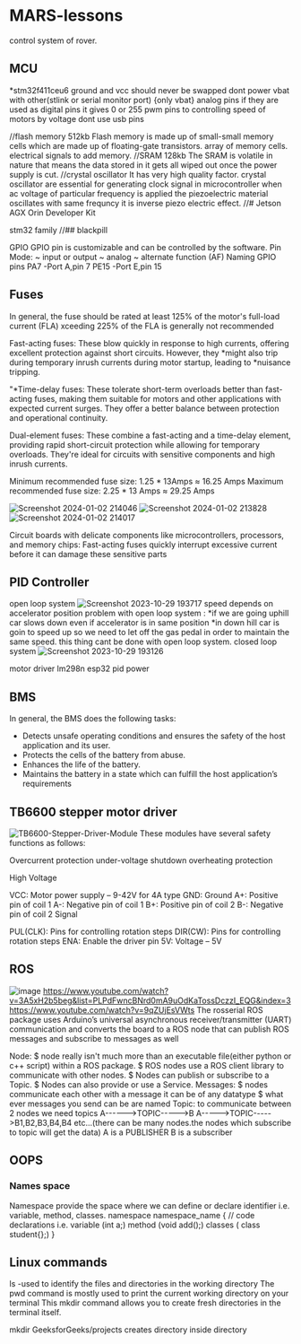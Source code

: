 # MARS-lessons
control system of rover.

## MCU  
*stm32f411ceu6
ground and vcc should never be swapped
dont power vbat with  other(stlink or serial monitor port) {only vbat}
analog pins if they are used as digital pins it gives 0 or 255 
pwm pins to controlling speed of motors by voltage 
dont use usb pins

//flash memory 512kb
Flash memory is made up of small-small memory cells which are made up of floating-gate transistors.
array of memory cells.
electrical signals to add memory.
//SRAM 128kb
The SRAM is volatile in nature that means the data stored in it gets all wiped out once the power supply is cut.
//crystal oscillator
It has very high quality factor.
crystal oscillator are essential for generating clock signal in microcontroller
when ac voltage of particular frequency is applied the piezoelectric material oscillates with same frequncy it is 
inverse piezo electric effect.
//# Jetson AGX Orin Developer Kit

 stm32 family
//## blackpill


GPIO
GPIO pin is customizable and can be controlled by the software.
Pin Mode:
~ input or output
~ analog
~ alternate function (AF)
Naming GPIO pins
PA7 -Port A,pin 7
PE15 -Port E,pin 15
## Fuses 
In general, the fuse should be rated at least 125% of the motor's full-load current (FLA)
xceeding 225% of the FLA is generally not recommended

Fast-acting fuses: These blow quickly in response to high currents, offering excellent protection against short circuits.
However, they *might also trip during temporary inrush currents during motor startup, leading to *nuisance tripping.

"*Time-delay fuses: These tolerate short-term overloads better than fast-acting fuses, making them suitable for motors and other applications with expected current surges. They offer a better balance between protection and operational continuity.

Dual-element fuses: These combine a fast-acting and a time-delay element, providing rapid short-circuit protection while allowing for temporary overloads. They're ideal for circuits with sensitive components and high inrush currents.


Minimum recommended fuse size: 1.25 * 13Amps ≈ 16.25 Amps
Maximum recommended fuse size: 2.25 * 13 Amps ≈ 29.25 Amps

![Screenshot 2024-01-02 214046](https://github.com/Ravikrishnan05/MARS-lessons/assets/134152503/fd6927b9-2cc8-48e6-99f6-900ec2af3c59)
![Screenshot 2024-01-02 213828](https://github.com/Ravikrishnan05/MARS-lessons/assets/134152503/fefc6b70-caef-4fa9-911f-3e1794f88413)
![Screenshot 2024-01-02 214017](https://github.com/Ravikrishnan05/MARS-lessons/assets/134152503/b2e7c4e2-fbb1-4da3-bc2f-b42b4df96d73)

Circuit boards with delicate components like microcontrollers, processors, and memory chips: Fast-acting fuses quickly interrupt excessive current before it can damage these sensitive parts

## PID Controller 
open loop system ![Screenshot 2023-10-29 193717](https://github.com/Ravikrishnan05/MARS-lessons/assets/134152503/a5a69193-50e9-428f-8c78-0fe3d67c6f60)
speed depends on accelerator position 
problem with open loop system :
*if we are going uphill car slows down even if accelerator is in same position 
*in down hill car is goin to speed up so we need to let off the gas pedal in order to maintain the same speed.
this thing cant be done with open loop system.
closed loop system ![Screenshot 2023-10-29 193126](https://github.com/Ravikrishnan05/MARS-lessons/assets/134152503/abef884d-c792-48fc-acf1-601280e9efaf)

motor driver lm298n
esp32
pid 
power

## BMS
In general, the BMS does the following tasks:

* Detects unsafe operating conditions and ensures the safety of the host application and its user.
* Protects the cells of the battery from abuse.
* Enhances the life of the battery.
* Maintains the battery in a state which can fulfill the host application’s requirements

## TB6600 stepper motor driver
![TB6600-Stepper-Driver-Module](https://github.com/Ravikrishnan05/MARS-lessons/assets/134152503/1bb58911-1d24-4287-b037-cc90a6b2d6fd)
These modules have several safety functions as follows:

Overcurrent protection
under-voltage shutdown
overheating protection

High Voltage  

VCC: Motor power supply – 9-42V for 4A type 
GND: Ground
A+: Positive pin of coil 1
A-: Negative pin of coil 1
B+: Positive pin of coil 2
B-: Negative pin of coil 2
Signal  

PUL(CLK): Pins for controlling rotation steps
DIR(CW): Pins for controlling rotation steps
ENA: Enable the driver pin
5V: Voltage – 5V
## ROS
![image](https://github.com/Ravikrishnan05/MARS-lessons/assets/134152503/980e282d-7173-45a5-9fe7-622e436134d4)
https://www.youtube.com/watch?v=3A5xH2b5beg&list=PLPdFwncBNrd0mA9uOdKaTossDczzI_EQG&index=3
https://www.youtube.com/watch?v=9qZUjEsVWts
The rosserial ROS package uses Arduino’s universal asynchronous receiver/transmitter (UART) communication and converts the board to a ROS node that can publish ROS messages and subscribe to messages as well

Node:
 $ node really isn't much more than an executable file(either python or c++ script) within a ROS package. 
 $ ROS nodes use a ROS client library to communicate with other nodes. 
 $ Nodes can publish or subscribe to a Topic. 
 $ Nodes can also provide or use a Service.
Messages:
$ nodes communicate each other with a message it can be of any datatype
$ what ever messages you send can be are named 
Topic:
to communicate between 2 nodes we need topics 
A------>TOPIC----->B
A----->TOPIC----->B1,B2,B3,B4,B4 etc...(there can be many nodes.the nodes which subscribe to topic will get the data)
A is a PUBLISHER
B is a subscriber



## OOPS
### Names space
Namespace provide the space where we can define or declare identifier i.e. variable,  method, classes.
namespace  namespace_name 
{
    // code declarations i.e. variable  (int a;)
    method (void add();)
    classes ( class student{};)
}
## Linux commands

ls -used to identify the files and directories in the working directory
The pwd command is mostly used to print the current working directory on your terminal
This mkdir command allows you to create fresh directories in the terminal itself.

mkdir GeeksforGeeks/projects creates directory inside directory 
